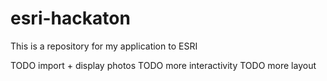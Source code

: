esri-hackaton
=============

This is a repository for my application to ESRI

TODO import + display photos
TODO more interactivity
TODO more layout
